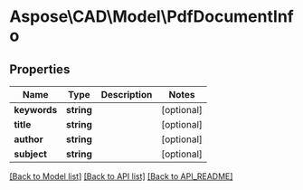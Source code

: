 # Aspose\CAD\Model\PdfDocumentInfo

## Properties
Name | Type | Description | Notes
------------ | ------------- | ------------- | -------------
**keywords** | **string** |  | [optional] 
**title** | **string** |  | [optional] 
**author** | **string** |  | [optional] 
**subject** | **string** |  | [optional] 

[[Back to Model list]](API_README.md#documentation-for-models) [[Back to API list]](API_README.md#documentation-for-api-endpoints) [[Back to API_README]](API_README.md)

